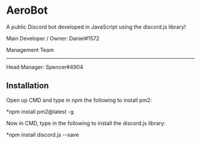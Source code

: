# AeroBot
A public Discord bot developed in JavaScript using the discord.js library!

Main Developer / Owner: Daniel#1572

Management Team
_________________

Head Manager: Spencer#4904

## Installation

Open up CMD and type in npm the following to install pm2:

*npm install pm2@latest -g

Now in CMD, type in the following to install the discord.js library:

*npm install discord.js --save

